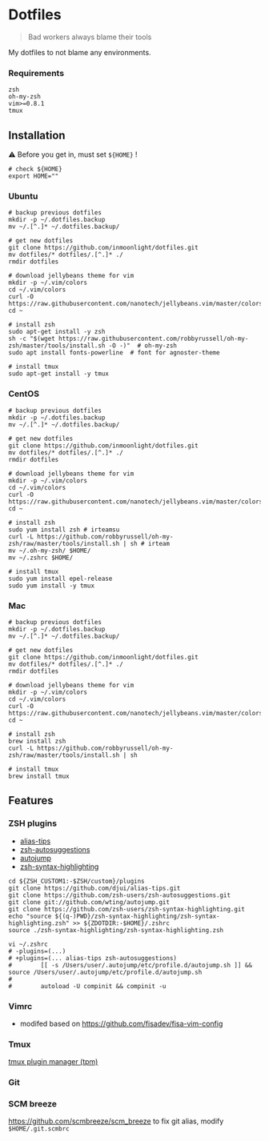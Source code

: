 # Dotfiles

> Bad workers always blame their tools

My dotfiles to not blame any environments. 

### Requirements
```
zsh
oh-my-zsh
vim>=0.8.1
tmux
```

## Installation

:warning:  Before you get in, must set `${HOME}` !
```shell
# check ${HOME}
export HOME=""
```

### Ubuntu
```shell
# backup previous dotfiles
mkdir -p ~/.dotfiles.backup
mv ~/.[^.]* ~/.dotfiles.backup/

# get new dotfiles
git clone https://github.com/inmoonlight/dotfiles.git
mv dotfiles/* dotfiles/.[^.]* ./
rmdir dotfiles

# download jellybeans theme for vim
mkdir -p ~/.vim/colors
cd ~/.vim/colors
curl -O https://raw.githubusercontent.com/nanotech/jellybeans.vim/master/colors/jellybeans.vim
cd ~

# install zsh
sudo apt-get install -y zsh
sh -c "$(wget https://raw.githubusercontent.com/robbyrussell/oh-my-zsh/master/tools/install.sh -O -)"  # oh-my-zsh
sudo apt install fonts-powerline  # font for agnoster-theme

# install tmux
sudo apt-get install -y tmux
```

### CentOS
```shell
# backup previous dotfiles
mkdir -p ~/.dotfiles.backup
mv ~/.[^.]* ~/.dotfiles.backup/

# get new dotfiles
git clone https://github.com/inmoonlight/dotfiles.git
mv dotfiles/* dotfiles/.[^.]* ./
rmdir dotfiles

# download jellybeans theme for vim
mkdir -p ~/.vim/colors
cd ~/.vim/colors
curl -O https://raw.githubusercontent.com/nanotech/jellybeans.vim/master/colors/jellybeans.vim
cd ~

# install zsh
sudo yum install zsh # irteamsu
curl -L https://github.com/robbyrussell/oh-my-zsh/raw/master/tools/install.sh | sh # irteam
mv ~/.oh-my-zsh/ $HOME/
mv ~/.zshrc $HOME/

# install tmux
sudo yum install epel-release
sudo yum install -y tmux
```

### Mac
```shell
# backup previous dotfiles
mkdir -p ~/.dotfiles.backup
mv ~/.[^.]* ~/.dotfiles.backup/

# get new dotfiles
git clone https://github.com/inmoonlight/dotfiles.git
mv dotfiles/* dotfiles/.[^.]* ./
rmdir dotfiles

# download jellybeans theme for vim
mkdir -p ~/.vim/colors
cd ~/.vim/colors
curl -O https://raw.githubusercontent.com/nanotech/jellybeans.vim/master/colors/jellybeans.vim
cd ~

# install zsh
brew install zsh
curl -L https://github.com/robbyrussell/oh-my-zsh/raw/master/tools/install.sh | sh

# install tmux
brew install tmux
```


## Features

### ZSH plugins
* [alias-tips](https://github.com/djui/alias-tips)
* [zsh-autosuggestions](https://github.com/zsh-users/zsh-autosuggestions)
* [autojump](https://github.com/wting/autojump)
* [zsh-syntax-highlighting](https://github.com/zsh-users/zsh-syntax-highlighting)

```shell
cd ${ZSH_CUSTOM1:-$ZSH/custom}/plugins
git clone https://github.com/djui/alias-tips.git
git clone https://github.com/zsh-users/zsh-autosuggestions.git
git clone git://github.com/wting/autojump.git
git clone https://github.com/zsh-users/zsh-syntax-highlighting.git
echo "source ${(q-)PWD}/zsh-syntax-highlighting/zsh-syntax-highlighting.zsh" >> ${ZDOTDIR:-$HOME}/.zshrc
source ./zsh-syntax-highlighting/zsh-syntax-highlighting.zsh

vi ~/.zshrc
# -plugins=(...)
# +plugins=(... alias-tips zsh-autosuggestions)
#        [[ -s /Users/user/.autojump/etc/profile.d/autojump.sh ]] && source /Users/user/.autojump/etc/profile.d/autojump.sh
#
#        autoload -U compinit && compinit -u
```

### Vimrc
- modifed based on https://github.com/fisadev/fisa-vim-config


### Tmux
[tmux plugin manager (tpm)](https://github.com/tmux-plugins/tpm)

### Git

### SCM breeze
https://github.com/scmbreeze/scm_breeze
to fix git alias, modify `$HOME/.git.scmbrc`
